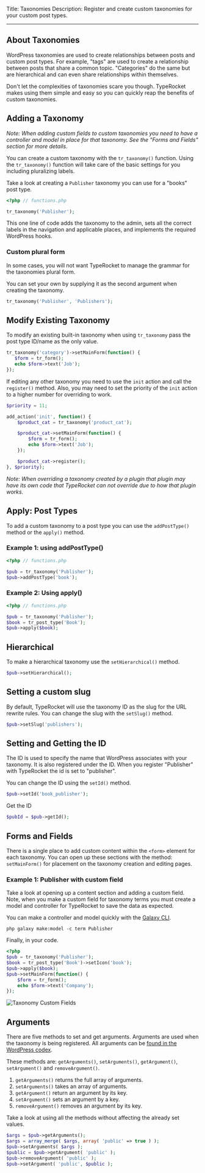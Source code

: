 Title: Taxonomies
Description: Register and create custom taxonomies  for your custom post types.

---

## About Taxonomies

WordPress taxonomies are used to create relationships between posts and custom post types. For example, "tags" are used to create a relationship between posts that share a common topic. "Categories" do the same but are hierarchical and can even share relationships within themselves.

Don't let the complexities of taxonomies scare you though. TypeRocket makes using them simple and easy so you can quickly reap the benefits of custom taxonomies.

## Adding a Taxonomy

*Note: When adding custom fields to custom taxonomies you need to have a controller and model in place for that taxonomy. See the "Forms and Fields" section for more details.*

You can create a custom taxonomy with the `tr_taxonomy()` function. Using the `tr_taxonomy()` function will take care of the basic settings for you including pluralizing labels.

Take a look at creating a `Publisher` taxonomy you can use for a "books" post type. 

```php
<?php // functions.php

tr_taxonomy('Publisher');
```

This one line of code adds the taxonomy to the admin, sets all the correct labels in the navigation and applicable places, and implements the required WordPress hooks.

### Custom plural form

In some cases, you will not want TypeRocket to manage the grammar for the taxonomies plural form.

You can set your own by supplying it as the second argument when creating the taxonomy.

```php
tr_taxonomy('Publisher', 'Publishers');
```

## Modify Existing Taxonomy

To modify an existing built-in taxonomy when using `tr_taxonomy` pass the post type ID/name as the only value.

```php
tr_taxonomy('category')->setMainForm(function() {
   $form = tr_form();
   echo $form->text('Job');
});
```

If editing any other taxonomy you need to use the `init` action and call the `register()` method. Also, you may need to set the priority of the `init` action to a higher number for overriding to work.

```php
$priority = 11;

add_action('init', function() {
    $product_cat = tr_taxonomy('product_cat');

    $product_cat->setMainForm(function() {
        $form = tr_form();
        echo $form->text('Job');
    });

    $product_cat->register();
}, $priority);
```

*Note: When overriding a taxonomy created by a plugin that plugin may have its own code that TypeRocket can not override due to how that plugin works.*

## Apply: Post Types

To add a custom taxonomy to a post type you can use the `addPostType()` method or the `apply()` method. 

### Example 1: using addPostType()

```php
<?php // functions.php

$pub = tr_taxonomy('Publisher');
$pub->addPostType('book');
``` 

### Example 2: Using apply()

```php
<?php // functions.php

$pub = tr_taxonomy('Publisher');
$book = tr_post_type('Book');
$pub->apply($book);
```

## Hierarchical

To make a hierarchical taxonomy use the `setHierarchical()` method.

```php
$pub->setHierarchical();
```

## Setting a custom slug

By default, TypeRocket will use the taxonomy ID as the slug for the URL rewrite rules. You can change the slug with the `setSlug()` method. 

```php
$pub->setSlug('publishers');
```

## Setting and Getting the ID

The ID is used to specify the name that WordPress associates with your taxonomy. It is also registered under the ID. When you register "Publisher" with TypeRocket the id is set to "publisher".

You can change the ID using the `setId()` method.

```php
$pub->setId('book_publisher');
```

Get the ID

```php
$pubId = $pub->getId();
```

## Forms and Fields

There is a single place to add custom content within the `<form>` element for each taxonomy. You can open up these sections with the method: `setMainForm()` for placement on the taxonomy creation and editing pages.

### Example 1: Publisher with custom field

Take a look at opening up a content section and adding a custom field. Note, when you make a custom field for taxonomy terms you must create a model and controller for TypeRocket to save the data as expected. 

You can make a controller and model quickly with the [Galaxy CLI](/docs/v4/galaxy-cli).

```shell
php galaxy make:model -c term Publisher
```

Finally, in your code.

```php
<?php
$pub = tr_taxonomy('Publisher');
$book = tr_post_type('Book')->setIcon('book');
$pub->apply($book);
$pub->setMainForm(function() {
    $form = tr_form();
    echo $form->text('Company');
});
```

![Taxonomy Custom Fields](https://l.rb.typerocket.test/wp-content/uploads/2016/09/typerocket-taxonomy-fields.png)

## Arguments

There are five methods to set and get arguments. Arguments are used when the taxonomy is being registered. All arguments can be [found in the WordPress codex](https://codex.wordpress.org/Function_Reference/register_taxonomy#Arguments).

These methods are: `getArguments()`, `setArguments()`, `getArgument()`, `setArgument()` and `removeArgument()`.

1. `getArguments()` returns the full array of arguments.
2. `setArguments()` takes an array of arguments.
3. `getArgument()` return an argument by its key.
4. `setArgument()` sets an argument by a key.
5. `removeArgument()` removes an argument by its key.

Take a look at using all the methods without affecting the already set values.

```php
$args = $pub->getArguments();
$args = array_merge( $args, array( 'public' => true ) );
$pub->setArguments( $args );
$public = $pub->getArgument( 'public' );
$pub->removeArgument( 'public' );
$pub->setArgument( 'public', $public );
```